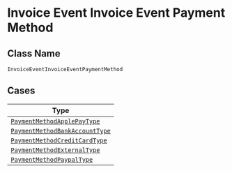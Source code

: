 
# Invoice Event Invoice Event Payment Method

## Class Name

`InvoiceEventInvoiceEventPaymentMethod`

## Cases

| Type |
|  --- |
| [`PaymentMethodApplePayType`](../../../doc/models/payment-method-apple-pay-type.md) |
| [`PaymentMethodBankAccountType`](../../../doc/models/payment-method-bank-account-type.md) |
| [`PaymentMethodCreditCardType`](../../../doc/models/payment-method-credit-card-type.md) |
| [`PaymentMethodExternalType`](../../../doc/models/payment-method-external-type.md) |
| [`PaymentMethodPaypalType`](../../../doc/models/payment-method-paypal-type.md) |

